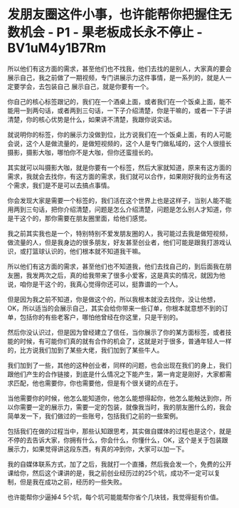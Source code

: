 # 发朋友圈这件小事，也许能帮你把握住无数机会 - P1 - 果老板成长永不停止 - BV1uM4y1B7Rm

所以他们有这方面的需求，甚至他们也不找我，他们去找的是别人，大家真的要会展示自己，我之前做了一期视频，专门讲展示力这件事情，是一系列的，就是人一定要学会，去包装自己 展示自己，就是你要有一个。

你自己的核心标签跟记的，我们在一个酒桌上面，或者我们在一个饭桌上面，能不能用一到两句话，或者两到三句话，一下子介绍清楚，你是干嘛的，或者一下子讲清楚，你的核心优势是什么，如果讲不清楚，我跟你说实话。

就说明你的标签，你的展示力没做到位，比方说我们在一个饭桌上面，有的人可能会说，这个人是做流量的，是做短视频的，这个人是专门做私域的，这个人很擅长摄影，摄影大咖，哪怕你不是大咖，但你还蛮擅长的。

其实就可以叫摄影大咖，就是你要有一个标签，然后大家就知道，原来有这方面的需求，我就会去找你，有这方面的需求，我们就可以合作，如果刚好我的业务有这个需求，我们是不是可以去搞点事情。

你会发现大家是需要一个标签的，我们活在这个世界上也是这样子，当别人能不能用两到三句话，把你介绍清楚，问题是怎么介绍清楚，问题是怎么别人才知道，你是干这个的，那你需要在朋友圈里面，给他们感觉。

我之前其实我也是一个，特别特别不爱发朋友圈的人，我可能过去我是做短视频，做流量的人，但是我身边的很多朋友，好友甚至创业者，他们可能是跟我打游戏认识，或打篮球认识的，他们根本就不知道我干嘛。

所以他们有这方面的需求，甚至他们也不知道我，他们去找自己的，到后面我在朋友圈，我发两次之后，真的给我带来了很多小爱客，这是真实的情况，就因为他说，咱你是干这个的，我真心觉得你还可以，挺靠谱的一个人。

但是因为我之前不知道，你是做这个的，所以我根本就没去找你，没让他想，OK，所以适当的会展示自己，其实会给你带来一些订单，你根本就意想不到的订单，包括你的有些老客户，哪怕他曾经在你这里，只是干别的。

然后你没认识过，但是因为曾经建立了信任，当你展示了你的某方面标签，或者技能的时候，有可能你们真的就有合作的机会了，这就是对于很多，普通年轻人一样的，比方说我们加到了某些大佬，我们加到了某些牛人。

我们加到了一些，其他的这种创业者，同样的问题，也会出现在我们的身上，我们跟他们产生的合作链接，到底是什么情况之下能产生，第一肯定是刚好，大家都需求匹配，他也需要你，你也需要他，但是有个很关键的点在于。

当他需要你的时候，他怎么能知道你，他怎么能想得起你，他怎么能触达到你，所以你需要一定的展示力，需要一定的包装，就像我当时，我的朋友圈什么的，我会简单发一下，我们做过的一些账号，包括我们之前的一些案例。

包括我们在做的过程当中，那些认知跟思考，其实做自媒体的过程也是这个，就是不停的去告诉大家，你拥有什么，你会什么，你懂什么，OK，这个是关于包装跟展示力，如果觉得讲这段东西，有真的冲到你，大家可以加一下。

我的自媒体联系方式，加了之后，我就打一个直播，然后我会发一个，免费的公开课给你，然后这个课讲的是，我之前创业经历过的25个坑，成功不一定可以复制，但是我在成功之前，经历的一些失败。

也许能帮你少逼掉4 5个坑，每个坑可能能帮你省个几块钱，我觉得挺有价值。
